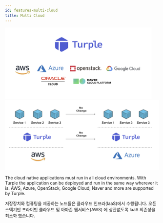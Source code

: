 ```yaml
---
id: features-multi-cloud
title: Multi Cloud
---
```


<img src="/guide/img/turple10.png" alt="" width="480"/>

<img src="/guide/img/turple11.png" alt="" width="640"/>


The cloud native applications must run in all cloud environments. With Turple the application can be deployed and run in the same way wherever it is. AWS, Azure, OpenStack, Google Cloud, Naver and more are supported by Turple.

저장장치와 컴퓨팅을 제공하는 노드들은 클라우드 인프라(IaaS)에서 수행됩니다. 오픈스택기반 프라이빗 클라우드 및 아마존 웹서비스(AWS) 에 상관없도록 IaaS 의존성을 최소화 했습니다.